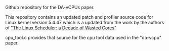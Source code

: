 Github repository for the DA-vCPUs paper.

This repository contains an updated patch and profiler source code for Linux kernel version 5.4.47 which is a updated from the work by the authors of ["The Linux Scheduler: a Decade of Wasted Cores"](https://github.com/jplozi/wastedcores)

cpu_tool.c provides that source for the cpu tool data used in the "da-vcpu" paper.
